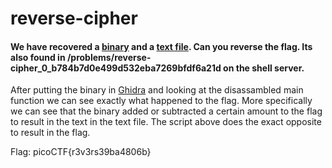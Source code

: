 # reverse-cipher
#### We have recovered a [binary](https://2019shell1.picoctf.com/static/e621dd9c2e57f401e6f6fbb6b829ee49/rev) and a [text file](https://2019shell1.picoctf.com/static/e621dd9c2e57f401e6f6fbb6b829ee49/rev_this). Can you reverse the flag. Its also found in /problems/reverse-cipher_0_b784b7d0e499d532eba7269bfdf6a21d on the shell server.

After putting the binary in [Ghidra](https://ghidra-sre.org/) and looking at the disassambled main function we can see exactly what happened to the flag. More specifically we can see that the binary added or subtracted a certain amount to the flag to result in the text in the text file. The script above does the exact opposite to result in the flag.

Flag: picoCTF{r3v3rs39ba4806b}
